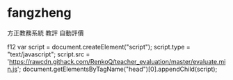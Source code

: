 # fangzheng
方正教務系統 教評 自動評價

f12
var script = document.createElement("script");
script.type = "text/javascript";
script.src = 'https://rawcdn.githack.com/RenkoQ/teacher_evaluation/master/evaluate.min.js';
document.getElementsByTagName("head")[0].appendChild(script);
